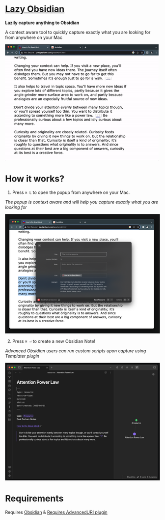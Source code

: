 # [Lazy Obsidian](https://lazyobsidian.typedream.app)

**Lazily capture anything to Obsidian**

A context aware tool to quickly capture exactly what you are looking for from anywhere on your Mac

<img src="https://raw.githubusercontent.com/trillhause/lazy-obsidian/main/demo.gif" width="500">

# How it works?

1. Press `⌘ L` to open the popup from anywhere on your Mac.

_The popup is context aware and will help you capture exactly what you are looking for_

<img src="https://raw.githubusercontent.com/trillhause/lazy-obsidian/main/popup.png" width="600">

2. Press `⌘ ⏎` to create a new Obsidian Note!

_Advanced Obsidian users can run custom scripts upon capture using Templater plugin_

<img src="https://raw.githubusercontent.com/trillhause/lazy-obsidian/main/note.png" width="600">

# Requirements

Requires [Obsidian](https://obsidian.md) & [Requires AdvancedURI plugin](https://vinzent03.github.io/obsidian-advanced-uri/)
